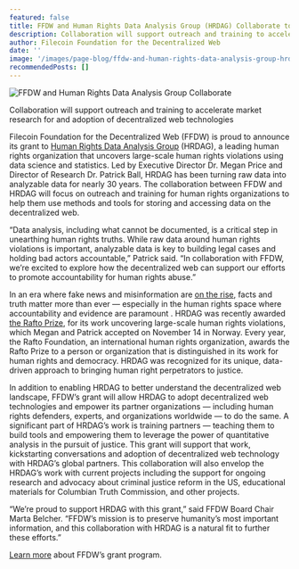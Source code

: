 ```yaml
---
featured: false
title: FFDW and Human Rights Data Analysis Group (HRDAG) Collaborate to Advance Decentralized Storage for Human Rights Defenders
description: Collaboration will support outreach and training to accelerate market research for and adoption of decentralized web technologies
author: Filecoin Foundation for the Decentralized Web
date: ''
image: '/images/page-blog/ffdw-and-human-rights-data-analysis-group-hrdag-collaborate-to-advance-decentralized-storage.png'
recommendedPosts: []
---
```


![FFDW and Human Rights Data Analysis Group Collaborate](/images/page-blog/ffdw-and-human-rights-data-analysis-group-hrdag-collaborate-to-advance-decentralized-storage.png)

Collaboration will support outreach and training to accelerate market research for and adoption of decentralized web technologies

Filecoin Foundation for the Decentralized Web (FFDW) is proud to announce its grant to [Human Rights Data Analysis Group](https://hrdag.org/) (HRDAG), a leading human rights organization that uncovers large-scale human rights violations using data science and statistics. Led by Executive Director Dr. Megan Price and Director of Research Dr. Patrick Ball, HRDAG has been turning raw data into analyzable data for nearly 30 years. The collaboration between FFDW and HRDAG will focus on outreach and training for human rights organizations to help them use methods and tools for storing and accessing data on the decentralized web.

“Data analysis, including what cannot be documented, is a critical step in unearthing human rights truths. While raw data around human rights violations is important, analyzable data is key to building legal cases and holding bad actors accountable,” Patrick said. “In collaboration with FFDW, we’re excited to explore how the decentralized web can support our efforts to promote accountability for human rights abuse.”

In an era where fake news and misinformation are [on the rise](https://www.pewresearch.org/internet/2017/10/19/the-future-of-truth-and-misinformation-online/), facts and truth matter more than ever — especially in the human rights space where accountability and evidence are paramount . HRDAG was recently awarded [the Rafto Prize](https://hrdag.org/2021/09/23/hrdag-wins-the-rafto-prize/#:~:text=Every%20year%2C%20the%20Rafto%20Foundation,honored%20to%20receive%20that%20prize!), for its work uncovering large-scale human rights violations, which Megan and Patrick accepted on November 14 in Norway. Every year, the Rafto Foundation, an international human rights organization, awards the Rafto Prize to a person or organization that is distinguished in its work for human rights and democracy. HRDAG was recognized for its unique, data-driven approach to bringing human right perpetrators to justice.

In addition to enabling HRDAG to better understand the decentralized web landscape, FFDW’s grant will allow HRDAG to adopt decentralized web technologies and empower its partner organizations — including human rights defenders, experts, and organizations worldwide — to do the same. A significant part of HRDAG’s work is training partners — teaching them to build tools and empowering them to leverage the power of quantitative analysis in the pursuit of justice. This grant will support that work, kickstarting conversations and adoption of decentralized web technology with HRDAG’s global partners. This collaboration will also envelop the HRDAG’s work with current projects including the support for ongoing research and advocacy about criminal justice reform in the US, educational materials for Columbian Truth Commission, and other projects.

“We’re proud to support HRDAG with this grant,” said FFDW Board Chair Marta Belcher. “FFDW’s mission is to preserve humanity’s most important information, and this collaboration with HRDAG is a natural fit to further these efforts.”

[Learn more](https://fil.org/grants/) about FFDW’s grant program.
